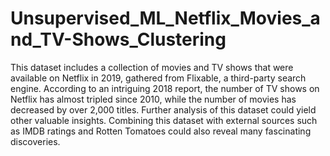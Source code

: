 # Unsupervised_ML_Netflix_Movies_and_TV-Shows_Clustering

This dataset includes a collection of movies and TV shows that were available on Netflix in 2019, gathered from Flixable, a third-party search engine. According to an intriguing 2018 report, the number of TV shows on Netflix has almost tripled since 2010, while the number of movies has decreased by over 2,000 titles. Further analysis of this dataset could yield other valuable insights. Combining this dataset with external sources such as IMDB ratings and Rotten Tomatoes could also reveal many fascinating discoveries.
